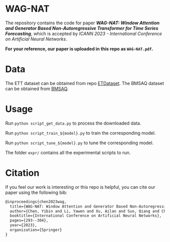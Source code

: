 # WAG-NAT
The repository contains the code for paper **_WAG-NAT: Window Attention and Generator Based Non-Autoregressive Transformer for Time Series Forecasting_**, 
which is accepted by _ICANN 2023 - International Conference on Artificial Neural Networks_. 

**For your reference, our paper is uploaded in this repo as `WAG-NAT.pdf`.**

# Data
The ETT dataset can be obtained from repo [ETDataset](https://github.com/zhouhaoyi/ETDataset).
The BMSAQ dataset can be obtained from [BMSAQ](https://archive.ics.uci.edu/ml/datasets/Beijing+Multi-Site+Air-Quality+Data).

# Usage
Run `python script_get_data.py` to process the downloaded data.

Run `python script_train_${model}.py` to train the corresponding model.

Run `python script_tune_${model}.py` to tune the corresponding model.

The folder `expr/` contains all the experimental scripts to run.

# Citation
If you feel our work is interesting or this repo is helpful, you can cite our paper using the following bib:
```tex
@inproceedings{chen2023wag,
  title={WAG-NAT: Window Attention and Generator Based Non-Autoregressive Transformer for Time Series Forecasting},
  author={Chen, Yibin and Li, Yawen and Xu, Ailan and Sun, Qiang and Chen, Xiaomin and Xu, Chen},
  booktitle={International Conference on Artificial Neural Networks},
  pages={293--304},
  year={2023},
  organization={Springer}
}
```
